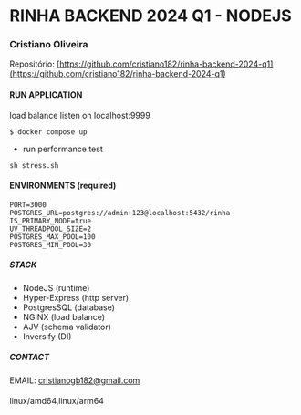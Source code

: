 # RINHA BACKEND 2024 Q1 - NODEJS

### Cristiano Oliveira


Repositório: [https://github.com/cristiano182/rinha-backend-2024-q1](https://github.com/cristiano182/rinha-backend-2024-q1)




#### RUN APPLICATION

load balance listen on localhost:9999

```
$ docker compose up
```

- run performance test
```
sh stress.sh
```


#### ENVIRONMENTS (required)
```
PORT=3000
POSTGRES_URL=postgres://admin:123@localhost:5432/rinha
IS_PRIMARY_NODE=true
UV_THREADPOOL_SIZE=2
POSTGRES_MAX_POOL=100
POSTGRES_MIN_POOL=30
```


##### STACK
- NodeJS (runtime)
- Hyper-Express (http server)
- PostgresSQL (database)
- NGINX (load balance)
- AJV (schema validator)
- Inversify (DI)


##### CONTACT
EMAIL: cristianogb182@gmail.com


####
linux/amd64,linux/arm64